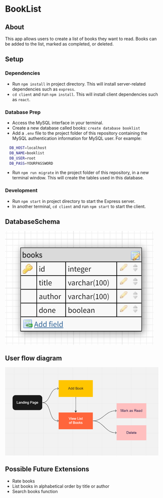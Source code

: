 # BookList

## About
This app allows users to create a list of books they want to read. Books can be added to the list, marked as completed, or deleted.

## Setup

### Dependencies

- Run `npm install` in project directory. This will install server-related dependencies such as `express`.
- `cd client` and run `npm install`. This will install client dependencies such as `react`.

### Database Prep
- Access the MySQL interface in your terminal.
- Create a new database called books: `create database booklist`
- Add a `.env` file to the project folder of this repository containing the MySQL authentication information for MySQL user. For example:

```bash
  DB_HOST=localhost
  DB_NAME=booklist
  DB_USER=root
  DB_PASS=YOURPASSWORD
```

- Run `npm run migrate` in the project folder of this repository, in a new terminal window. This will create the tables used in this database.

### Development

- Run `npm start` in project directory to start the Express server.
- In another terminal, `cd client` and run `npm start` to start the client. 

## DatabaseSchema
![Alt text](client/public/images/BookListDBSchema.png)


## User flow diagram
![Alt text](client/public/images/BookList%20UserFlow.png)



## Possible Future Extensions
- Rate books
- List books in alphabetical order by title or author
- Search books function

